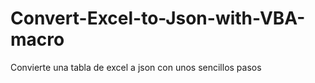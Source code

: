 # Convert-Excel-to-Json-with-VBA-macro
Convierte una tabla de excel a json con unos sencillos pasos
